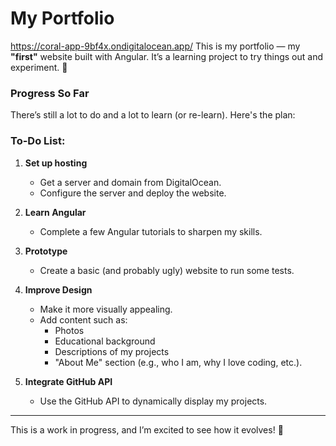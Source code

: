 # My Portfolio

https://coral-app-9bf4x.ondigitalocean.app/
This is my portfolio — my **"first"** website built with Angular. It’s a learning project to try things out and experiment. 🚀

### Progress So Far  
There’s still a lot to do and a lot to learn (or re-learn). Here's the plan:

### To-Do List:  
1. **Set up hosting**  
   - Get a server and domain from DigitalOcean.  
   - Configure the server and deploy the website.  

2. **Learn Angular**  
   - Complete a few Angular tutorials to sharpen my skills.  

3. **Prototype**  
   - Create a basic (and probably ugly) website to run some tests.  

4. **Improve Design**  
   - Make it more visually appealing.  
   - Add content such as:  
     - Photos  
     - Educational background  
     - Descriptions of my projects  
     - "About Me" section (e.g., who I am, why I love coding, etc.).  

5. **Integrate GitHub API**  
   - Use the GitHub API to dynamically display my projects.  

---

This is a work in progress, and I’m excited to see how it evolves! 🎉
